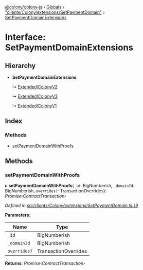 [@colony/colony-js](../README.md) › [Globals](../globals.md) › ["clients/Colony/extensions/SetPaymentDomain"](../modules/_clients_colony_extensions_setpaymentdomain_.md) › [SetPaymentDomainExtensions](_clients_colony_extensions_setpaymentdomain_.setpaymentdomainextensions.md)

# Interface: SetPaymentDomainExtensions

## Hierarchy

* **SetPaymentDomainExtensions**

  ↳ [ExtendedIColonyV2](_clients_colony_colonyclientv2_.extendedicolonyv2.md)

  ↳ [ExtendedIColonyV3](_clients_colony_colonyclientv3_.extendedicolonyv3.md)

  ↳ [ExtendedIColonyV1](_clients_colony_colonyclientv1_.extendedicolonyv1.md)

## Index

### Methods

* [setPaymentDomainWithProofs](_clients_colony_extensions_setpaymentdomain_.setpaymentdomainextensions.md#setpaymentdomainwithproofs)

## Methods

###  setPaymentDomainWithProofs

▸ **setPaymentDomainWithProofs**(`_id`: BigNumberish, `_domainId`: BigNumberish, `overrides?`: TransactionOverrides): *Promise‹ContractTransaction›*

*Defined in [src/clients/Colony/extensions/SetPaymentDomain.ts:19](https://github.com/JoinColony/colonyJS/blob/2830301/src/clients/Colony/extensions/SetPaymentDomain.ts#L19)*

**Parameters:**

Name | Type |
------ | ------ |
`_id` | BigNumberish |
`_domainId` | BigNumberish |
`overrides?` | TransactionOverrides |

**Returns:** *Promise‹ContractTransaction›*
